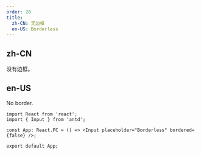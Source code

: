 ```yaml
---
order: 20
title:
  zh-CN: 无边框
  en-US: Borderless
---
```


## zh-CN

没有边框。

## en-US

No border.

```tsx
import React from 'react';
import { Input } from 'antd';

const App: React.FC = () => <Input placeholder="Borderless" bordered={false} />;

export default App;
```
